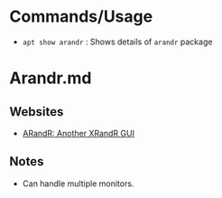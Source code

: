 # Commands/Usage

* `apt show arandr` : Shows details of `arandr` package

# Arandr.md

## Websites

* [ARandR: Another XRandR GUI](http://christian.amsuess.com/tools/arandr/)

## Notes

* Can handle multiple monitors.
